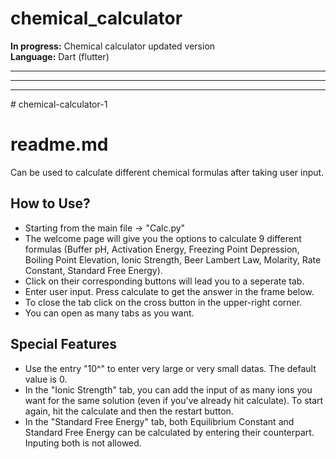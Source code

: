 # chemical_calculator

<b>In progress:</b> Chemical calculator updated version<br/>
<b>Language:</b> Dart (flutter)

<hr><hr><hr>
# chemical-calculator-1 
<h1>readme.md</h1>

Can be used to calculate different chemical formulas after taking user input.

<h2>How to Use?</h2>

<ul>
  <li>Starting from the main file -> "Calc.py"</li>
  <li>The welcome page will give you the options to calculate 9 different formulas (Buffer pH, Activation Energy, Freezing Point Depression, Boiling Point Elevation, Ionic Strength, Beer Lambert Law, Molarity, Rate Constant, Standard Free Energy).</li>
  <li>Click on their corresponding buttons will lead you to a seperate tab.</li>
  <li>Enter user input. Press calculate to get the answer in the frame below.</li>
  <li>To close the tab click on the cross button in the upper-right corner.</li>
  <li>You can open as many tabs as you want.</li>
</ul>

<h2>Special Features</h2>
<ul>
  <li>Use the entry "10^" to enter very large or very small datas. The default value is 0.</li>
  <li>In the "Ionic Strength" tab, you can add the input of as many ions you want for the same solution (even if you've already hit calculate). To start again, hit the calculate and then the restart button.</li>
  <li>In the "Standard Free Energy" tab, both Equilibrium Constant and Standard Free Energy can be calculated by entering their counterpart. Inputing both is not allowed.</li>
